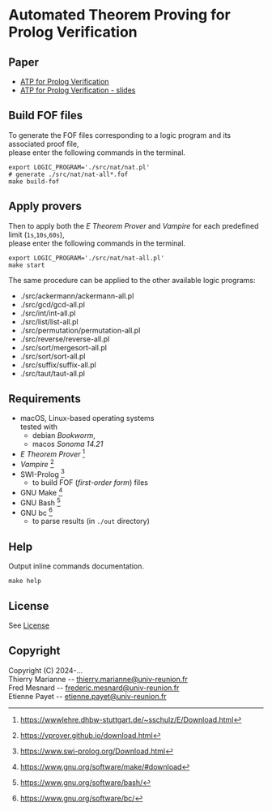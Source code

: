 # Automated Theorem Proving for Prolog Verification

## Paper 

 - [ATP for Prolog Verification](./atp-lptp/automated-theorem-proving-for-prolog-verification/blob/312301dc6c89cb23c56911be2626fbc30d54fcc1/ATP-for-LP-Verif-GH.pdf)
 - [ATP for Prolog Verification - slides](./atp-lptp/automated-theorem-proving-for-prolog-verification/blob/312301dc6c89cb23c56911be2626fbc30d54fcc1/ATP_for_Prolog_Verification_slides-GH.pdf)

## Build FOF files

To generate the FOF files corresponding to a logic program and its associated proof file,  
please enter the following commands in the terminal.

```shell
export LOGIC_PROGRAM='./src/nat/nat.pl'
# generate ./src/nat/nat-all*.fof
make build-fof 
```

## Apply provers

Then to apply both the *E Theorem Prover* and *Vampire* for each predefined limit (`1s`,`10s`,`60s`),  
please enter the following commands in the terminal.

```shell
export LOGIC_PROGRAM='./src/nat/nat-all.pl'
make start
```

The same procedure can be applied to the other available logic programs:
- ./src/ackermann/ackermann-all.pl
- ./src/gcd/gcd-all.pl
- ./src/int/int-all.pl
- ./src/list/list-all.pl
- ./src/permutation/permutation-all.pl
- ./src/reverse/reverse-all.pl
- ./src/sort/mergesort-all.pl
- ./src/sort/sort-all.pl
- ./src/suffix/suffix-all.pl
- ./src/taut/taut-all.pl

## Requirements

- macOS, Linux-based operating systems  
  tested with
    - debian *Bookworm*,
    - macos *Sonoma 14.21*
- *E Theorem Prover* [^1]
- *Vampire* [^2]
- SWI-Prolog [^3]
    - to build FOF (*first-order form*) files
- GNU Make [^4]
- GNU Bash [^5]
- GNU bc [^6]
    - to parse results (in `./out` directory)

## Help

Output inline commands documentation.

```shell
make help
```

## License

See [License](./COPYING)

## Copyright

Copyright (C) 2024-...  
Thierry Marianne -- thierry.marianne@univ-reunion.fr  
Fred Mesnard -- frederic.mesnard@univ-reunion.fr  
Etienne Payet -- etienne.payet@univ-reunion.fr  

[^1]: https://wwwlehre.dhbw-stuttgart.de/~sschulz/E/Download.html
[^2]: https://vprover.github.io/download.html
[^3]: https://www.swi-prolog.org/Download.html
[^4]: https://www.gnu.org/software/make/#download
[^5]: https://www.gnu.org/software/bash/
[^6]: https://www.gnu.org/software/bc/
